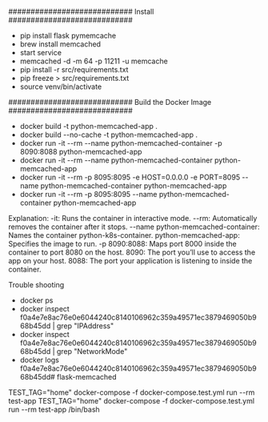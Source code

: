 

############################
Install
############################
- pip install flask pymemcache
- brew install  memcached
- start service
- memcached -d -m 64 -p 11211 -u memcache
- pip install -r src/requirements.txt
- pip freeze > src/requirements.txt
- source venv/bin/activate


############################
Build the Docker Image
############################
- docker build -t python-memcached-app .  
- docker build --no-cache -t python-memcached-app .
- docker run -it --rm --name python-memcached-container -p 8090:8088 python-memcached-app
- docker run -it --rm --name python-memcached-container python-memcached-app
- docker run -it --rm -p 8095:8095 -e HOST=0.0.0.0 -e PORT=8095 --name python-memcached-container python-memcached-app
- docker run -it --rm -p 8095:8095 --name python-memcached-container python-memcached-app

Explanation:
-it: Runs the container in interactive mode.
--rm: Automatically removes the container after it stops.
--name python-memcached-container: Names the container python-k8s-container.
python-memcached-app: Specifies the image to run.
-p 8090:8088: Maps port 8000 inside the container to port 8080 on the host.
8090: The port you’ll use to access the app on your host.
8088: The port your application is listening to inside the container.


Trouble shooting
- docker ps
- docker inspect f0a4e7e8ac76e0e6044240c8140106962c359a49571ec3879469050b968b45dd | grep "IPAddress"
- docker inspect f0a4e7e8ac76e0e6044240c8140106962c359a49571ec3879469050b968b45dd | grep "NetworkMode"
-  docker logs f0a4e7e8ac76e0e6044240c8140106962c359a49571ec3879469050b968b45dd# flask-memcached



TEST_TAG="home" docker-compose -f docker-compose.test.yml run --rm test-app
TEST_TAG="home" docker-compose -f docker-compose.test.yml run --rm test-app /bin/bash